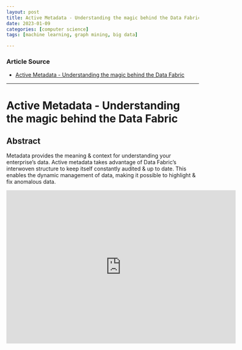 ```yaml
---
layout: post
title: Active Metadata - Understanding the magic behind the Data Fabric
date: 2023-01-09
categories: [computer science]
tags: [machine learning, graph mining, big data]

---
```


### Article Source

* [Active Metadata - Understanding the magic behind the Data Fabric](https://www.youtube.com/watch?v=yCPSWs6xzSo)


---

# Active Metadata - Understanding the magic behind the Data Fabric

## Abstract

Metadata provides the meaning & context for understanding your enterprise’s data. Active metadata takes advantage of Data Fabric’s interwoven structure to keep itself constantly audited & up to date. This enables the dynamic management of data, making it possible to highlight & fix anomalous data.


<iframe width="600" height="400" src="https://www.youtube.com/embed/yCPSWs6xzSo" title="YouTube video player" frameborder="0" allow="accelerometer; autoplay; clipboard-write; encrypted-media; gyroscope; picture-in-picture; web-share" allowfullscreen></iframe>